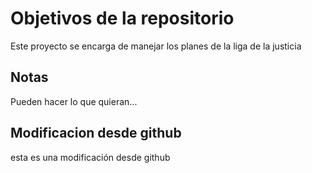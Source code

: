 # Objetivos de la repositorio

Este proyecto se encarga de manejar los planes de la liga de la justicia


## Notas
Pueden hacer lo que quieran...

## Modificacion desde github
esta es una modificación desde github
